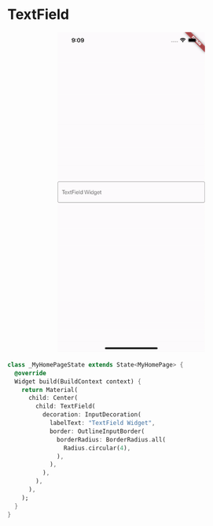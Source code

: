 # TextField
<p align="center">
<img src="https://github.com/ThiagoEvoa/flutter_examples/blob/master/images/textfield.gif" height="649" width="300">
</p>

```dart
class _MyHomePageState extends State<MyHomePage> {
  @override
  Widget build(BuildContext context) {
    return Material(
      child: Center(
        child: TextField(
          decoration: InputDecoration(
            labelText: "TextField Widget",
            border: OutlineInputBorder(
              borderRadius: BorderRadius.all(
                Radius.circular(4),
              ),
            ),
          ),
        ),
      ),
    );
  }
}
```
